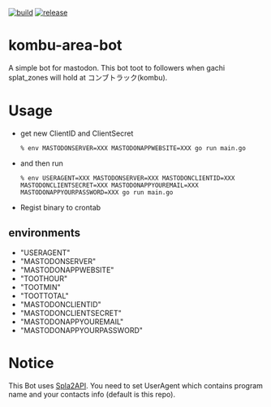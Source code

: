 [![build](https://img.shields.io/github/workflow/status/plainbanana/kombu-erea-bot/release)](https://github.com/plainbanana/kombu-erea-bot/actions?query=workflow%3Arelease) [![release](https://img.shields.io/github/v/release/plainbanana/kombu-erea-bot)](https://github.com/plainbanana/kombu-erea-bot/releases/latest)

# kombu-area-bot
A simple bot for mastodon. This bot toot to followers when gachi splat_zones will hold at コンブトラック(kombu).
# Usage 
- get new ClientID and ClientSecret

    `% env MASTODONSERVER=XXX MASTODONAPPWEBSITE=XXX go run main.go`
- and then run

    `% env USERAGENT=XXX MASTODONSERVER=XXX MASTODONCLIENTID=XXX MASTODONCLIENTSECRET=XXX MASTODONAPPYOUREMAIL=XXX MASTODONAPPYOURPASSWORD=XXX go run main.go`
- Regist binary to crontab
## environments
- "USERAGENT"
- "MASTODONSERVER"
- "MASTODONAPPWEBSITE"
- "TOOTHOUR"
- "TOOTMIN"
- "TOOTTOTAL"
- "MASTODONCLIENTID"
- "MASTODONCLIENTSECRET"
- "MASTODONAPPYOUREMAIL"
- "MASTODONAPPYOURPASSWORD"
# Notice
This Bot uses [Spla2API](https://spla2.yuu26.com/). You need to set UserAgent which contains program name and your contacts info (default is this repo).
